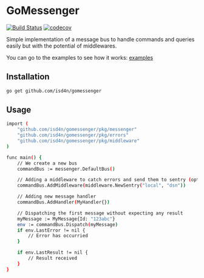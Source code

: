 # GoMessenger
[![Build Status](https://travis-ci.com/isd4n/gomessenger.svg?branch=master)](https://travis-ci.com/isd4n/gomessenger)
[![codecov](https://codecov.io/gh/isd4n/gomessenger/branch/master/graph/badge.svg)](https://codecov.io/gh/isd4n/gomessenger)

Simple implementation of a message bus to handle commands and queries easily but with the potential of middlewares.

You can go to the examples to see how it works: [examples](examples)

## Installation
```bash
go get github.com/isd4n/gomessenger
```

## Usage
```bash
import (
    "github.com/isd4n/gomessenger/pkg/messenger"
    "github.com/isd4n/gomessenger/pkg/errors"
    "github.com/isd4n/gomessenger/pkg/middleware"
)

func main() {
    // We create a new bus
    commandBus := messenger.DefaultBus()

    // Adding a middleware to catch errors and send them to sentry (optional)
    commandBus.AddMiddleware(middleware.NewSentry("local", "dsn"))

    // Adding new message handler
    commandBus.AddHandler(MyHandler{})

    // Dispatching the first message without expecting any result
    myMessage := MyMessage{Id: "123abc"}
    env := commandBus.Dispatch(myMessage)
    if env.LastError != nil {
        // Error has occurried
    }

    if env.LastResult != nil {
        // Result received
    }
}
```